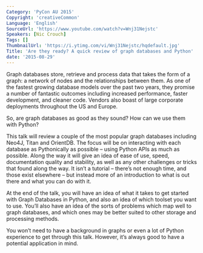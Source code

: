 ```yaml
---
Category: 'PyCon AU 2015'
Copyright: 'creativeCommon'
Language: 'English'
SourceUrl: 'https://www.youtube.com/watch?v=Wnj31Nejstc'
Speakers: [Nic Crouch]
Tags: []
ThumbnailUrl: 'https://i.ytimg.com/vi/Wnj31Nejstc/hqdefault.jpg'
Title: 'Are they ready? A quick review of graph databases and Python'
date: '2015-08-29'
---
```

Graph databases store, retrieve and process data that takes the form of a graph: a network of nodes and the relationships between them. As one of the fastest growing database models over the past two years, they promise a number of fantastic outcomes including increased performance, faster development, and cleaner code. Vendors also boast of large corporate deployments throughout the US and Europe. 

So, are graph databases as good as they sound? How can we use them with Python? 

This talk will review a couple of the most popular graph databases including Neo4J, Titan and OrientDB.   The focus will be on interacting with each database as Pythonically as possible – using Python APIs as much as possible. Along the way it will give an idea of ease of use, speed, documentation quality and stability, as well as any other challenges or tricks that found along the way. It isn’t a tutorial – there’s not enough time, and those exist elsewhere – but instead more of an introduction to what is out there and what you can do with it. 

At the end of the talk, you will have an idea of what it takes to get started with Graph Databases in Python, and also an idea of which toolset you want to use. You’ll also have an idea of the sorts of problems which map well to graph databases, and which ones may be better suited to other storage and processing methods. 

You won’t need to have a background in graphs or even a lot of Python experience to get through this talk. However, it’s always good to have a potential application in mind.


